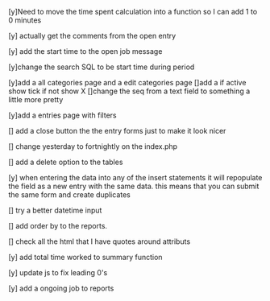 [y]Need to move the time spent calculation into a function so I can add 1 to 0 minutes

[y] actually get the comments from the open entry

[y] add the start time to the open job message

[y]change the search SQL to be start time during period

[y]add a all categories page and a edit categories page
[]add a if active show tick if not show X
[]change the seq from a text field to something a little more pretty

[y]add a entries page with filters

[] add a close button the the entry forms just to make it look nicer

[] change yesterday to fortnightly on the index.php

[] add a delete option to the tables

[y] when entering the data into any of the insert statements it will repopulate the field as a new entry with the same data. this means that you can submit the same form and create duplicates

[] try a better datetime input

[] add order by to the reports.

[] check all the html that I have quotes around attributs

[y] add total time worked to summary function

[y] update js to fix leading 0's

[y] add a ongoing job to reports

